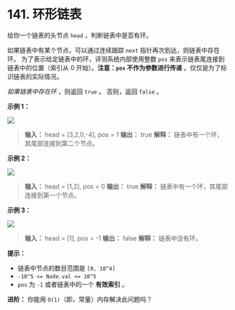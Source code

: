 # 141. 环形链表

给你一个链表的头节点 `head` ，判断链表中是否有环。

如果链表中有某个节点，可以通过连续跟踪 `next` 指针再次到达，则链表中存在环。 为了表示给定链表中的环，评测系统内部使用整数
`pos` 来表示链表尾连接到链表中的位置（索引从 0 开始）。**注意：`pos` 不作为参数进行传递**  。仅仅是为了标识链表的实际情况。

_如果链表中存在环_ ，则返回 `true` 。 否则，返回 `false` 。

**示例 1：**

![](http://public.file.lvshuhuai.cn/images\circularlinkedlist.png)

> **输入：** head = \[3,2,0,\-4], pos = 1
> **输出：** true
> **解释：** 链表中有一个环，其尾部连接到第二个节点。

**示例 2：**

![](http://public.file.lvshuhuai.cn/images\circularlinkedlist_test2.png)

> **输入：** head = \[1,2], pos = 0
> **输出：** true
> **解释：** 链表中有一个环，其尾部连接到第一个节点。

**示例 3：**

![](http://public.file.lvshuhuai.cn/images\circularlinkedlist_test3.png)

> **输入：** head = \[1], pos = \-1
> **输出：** false
> **解释：** 链表中没有环。

**提示：**

* 链表中节点的数目范围是 `[0, 10^4]`
* `-10^5 <= Node.val <= 10^5`
* `pos` 为 `-1` 或者链表中的一个 **有效索引**  。

**进阶：** 你能用 `O(1)`（即，常量）内存解决此问题吗？